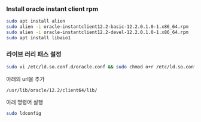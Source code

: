 
### Install oracle instant client rpm 

```sh
sudo apt install alien
sudo alien -i oracle-instantclient12.2-basic-12.2.0.1.0-1.x86_64.rpm
sudo alien -i oracle-instantclient12.2-devel-12.2.0.1.0-1.x86_64.rpm
sudo apt install libaio1
```

### 라이브 러리 패스 설정

```sh
sudo vi /etc/ld.so.conf.d/oracle.conf && sudo chmod o+r /etc/ld.so.conf.d/oracle.conf
```
아래의 url을 추가

```
/usr/lib/oracle/12.2/client64/lib/
```

아래 명령어 실행

```sh
sudo ldconfig
```